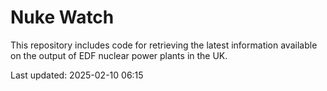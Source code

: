 # Nuke Watch

This repository includes code for retrieving the latest information available on the output of EDF nuclear power plants in the UK.

Last updated: 2025-02-10 06:15